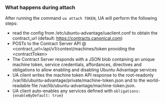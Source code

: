 ### What happens during attach
After running the command `ua attach TOKEN`, UA will perform the following steps:

* read the config from /etc/ubuntu-advantage/uaclient.conf to obtain
  the contract\_url (default: https://contracts.canonical.com)
* POSTs to the Contract Server API @
  <contract_url>/api/v1/context/machines/token providing the \<contractToken\>
* The Contract Server responds with a JSON blob containing an unique machine
  token, service credentials, affordances, directives and obligations to allow
  enabling and disabling Ubuntu Advantage services
* UA client writes the machine token API response to the root-readonly
  /var/lib/ubuntu-advantage/private/machine-token.json and to the world-readable
  file /var/lib/ubuntu-advantage/machine-token.json.
* UA client auto-enables any services defined with
  `obligations:{enableByDefault: true}`
